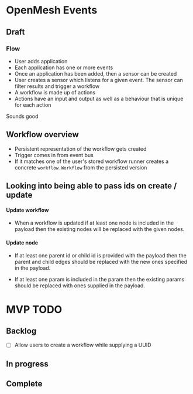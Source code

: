 # OpenMesh Events

## Draft

### Flow

- User adds application 
- Each application has one or more events
- Once an application has been added, then a sensor can be created
- User creates a sensor which listens for a given event. The sensor can filter results and trigger a workflow
- A workflow is made up of actions
- Actions have an input and output as well as a behaviour that is unique for each action 

Sounds good

## Workflow overview

- Persistent representation of the workflow gets created 
- Trigger comes in from event bus
- If it matches one of the user's stored workflow runner creates a concrete `workflow.Workflow` from the persisted version

## Looking into being able to pass ids on create / update

#### Update workflow 

- When a workflow is updated if at least one node is included in the payload then the existing nodes
  will be replaced with the given nodes.
  
#### Update node

- If at least one parent id or child id is provided with the payload then the parent and child
  edges should be replaced with the new ones specified in the payload.
  
- If at least one param is included in the param then the existing params should be replaced with
  ones supplied in the payload.
  

# MVP TODO

## Backlog

- [ ] Allow users to create a workflow while supplying a UUID

## In progress

## Complete